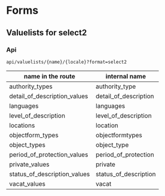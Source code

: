 # Forms

## Valuelists for select2

### Api

```
api/valuelists/{name}/{locale}?format=select2
```

|name in the route | internal name |
|---|---|
| authority_types | authority_type |
| detail_of_description_values | detail_of_description |
| languages | languages |
| level_of_description | level_of_description |
| locations | location |
| objectform_types | objectformtypes |
| object_types | object_type |
| period_of_protection_values | period_of_protection |
| private_values | private |
| status_of_description_values | status_of_description |
| vacat_values | vacat |
